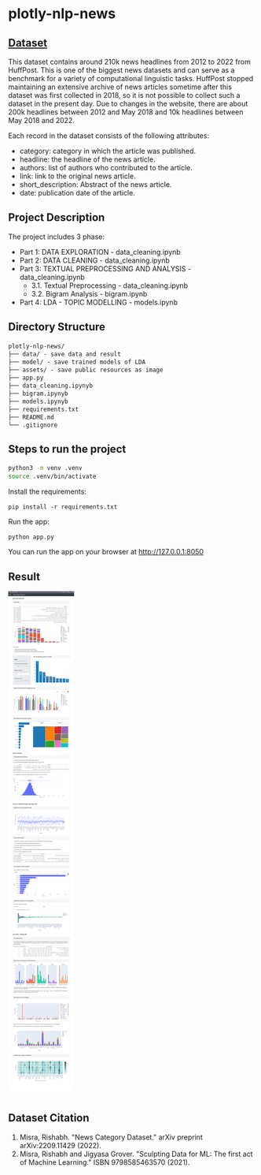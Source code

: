 # plotly-nlp-news

## [Dataset](https://www.kaggle.com/datasets/rmisra/news-category-dataset/code?datasetId=32526&sortBy=voteCount)

This dataset contains around 210k news headlines from 2012 to 2022 from HuffPost. This is one of the biggest news datasets and can serve as a benchmark for a variety of computational linguistic tasks. HuffPost stopped maintaining an extensive archive of news articles sometime after this dataset was first collected in 2018, so it is not possible to collect such a dataset in the present day. Due to changes in the website, there are about 200k headlines between 2012 and May 2018 and 10k headlines between May 2018 and 2022.

Each record in the dataset consists of the following attributes:

- category: category in which the article was published.
- headline: the headline of the news article.
- authors: list of authors who contributed to the article.
- link: link to the original news article.
- short_description: Abstract of the news article.
- date: publication date of the article.

## Project Description

The project includes 3 phase:
- Part 1: DATA EXPLORATION - data_cleaning.ipynb
- Part 2: DATA CLEANING - data_cleaning.ipynb
- Part 3: TEXTUAL PREPROCESSING AND ANALYSIS - data_cleaning.ipynb
  - 3.1. Textual Preprocessing - data_cleaning.ipynb
  - 3.2. Bigram Analysis - bigram.ipynb
- Part 4: LDA - TOPIC MODELLING - models.ipynb

## Directory Structure
```
plotly-nlp-news/
├── data/ - save data and result
├── model/ - save trained models of LDA
├── assets/ - save public resources as image
├── app.py
├── data_cleaning.ipynyb
├── bigram.ipynyb
├── models.ipynyb
├── requirements.txt
├── README.md
└── .gitignore
```

## Steps to run the project

```bash
python3 -m venv .venv
source .venv/bin/activate
```

Install the requirements:

```
pip install -r requirements.txt
```

Run the app:

```
python app.py
```

You can run the app on your browser at http://127.0.0.1:8050

## Result

!['screenshot'](assets/screenshot.png 'screenshot')

## Dataset Citation

1. Misra, Rishabh. "News Category Dataset." arXiv preprint arXiv:2209.11429 (2022).
2. Misra, Rishabh and Jigyasa Grover. "Sculpting Data for ML: The first act of Machine Learning." ISBN 9798585463570 (2021).
